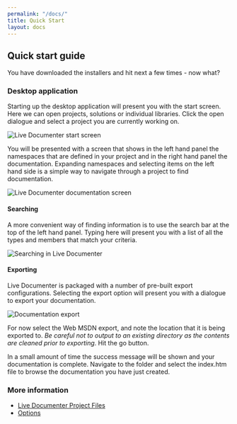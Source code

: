 ```yaml
---
permalink: "/docs/"
title: Quick Start
layout: docs
---
```


## Quick start guide
You have downloaded the installers and hit next a few times - now what?

### Desktop application
Starting up the desktop application will present you with the start screen. Here we can open projects, solutions or individual libraries. Click the open dialogue and select a project you are currently working on.

<div class="row justify-content-center">
<img src="/assets/images/documentation/ld-start-screen.png" alt="Live Documenter start screen">
</div>

You will be presented with a screen that shows in the left hand panel the namespaces that are defined in your project and in the right hand panel the documentation. Expanding namespaces and selecting items on the left hand side is a simple way to navigate through a project to find documentation.

<div class="row justify-content-center">
<img src="/assets/images/documentation/ld-open-docs.png" alt="Live Documenter documentation screen">
</div>

#### Searching
A more convenient way of finding information is to use the search bar at the top of the left hand panel. Typing here will present you with a list of all the types and members that match your criteria.

<div class="row justify-content-center">
<img src="/assets/images/documentation/ld-search.png" alt="Searching in Live Documenter">
</div>

#### Exporting
Live Documenter is packaged with a number of pre-built export configurations. Selecting the export option will present you with a dialogue to export your documentation.

<div class="row justify-content-center">
<img src="/assets/images/documentation/ld-export-dialogue.png" alt="Documentation export">
</div>

For now select the Web MSDN export, and note the location that it is being exported to. <em>Be careful not to output to an existing directory as the contents are cleaned prior to  exporting</em>. Hit the go button.

In a small amount of time the success message will be shown and your documentation is complete. Navigate to the folder and select the index.htm file to browse the documentation you have just created.

### More information
* [Live Documenter Project Files][ldproj-files]
* [Options][desktop-options]

[ldproj-files]: /application/desktop/ldproj-files/
[desktop-options]: /application/desktop/options/